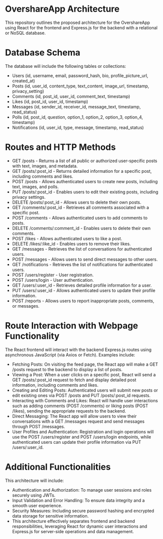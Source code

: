 # OvershareApp Architecture
This repository outlines the proposed architecture for the OvershareApp using React for the frontend and Express.js for the backend with a relational or NoSQL database.

# Database Schema
The database will include the following tables or collections:

- Users (id, username, email, password_hash, bio, profile_picture_url, created_at)
- Posts (id, user_id, content_type, text_content, image_url, timestamp, privacy_setting)
- Comments (id, post_id, user_id, comment_text, timestamp)
- Likes (id, post_id, user_id, timestamp)
- Messages (id, sender_id, receiver_id, message_text, timestamp, read_status)
- Polls (id, post_id, question, option_1, option_2, option_3, option_4, timestamp)
- Notifications (id, user_id, type, message, timestamp, read_status)
# Routes and HTTP Methods
- GET /posts - Returns a list of all public or authorized user-specific posts with text, images, and metadata.
- GET /posts/:post_id - Returns detailed information for a specific post, including comments and likes.
- POST /posts - Allows authenticated users to create new posts, including text, images, and polls.
- PUT /posts/:post_id - Enables users to edit their existing posts, including privacy settings.
- DELETE /posts/:post_id - Allows users to delete their own posts.
- GET /comments/:post_id - Retrieves all comments associated with a specific post.
- POST /comments - Allows authenticated users to add comments to posts.
- DELETE /comments/:comment_id - Enables users to delete their own comments.
- POST /likes - Allows authenticated users to like a post.
- DELETE /likes/:like_id - Enables users to remove their likes.
- GET /messages - Retrieves the list of conversations for authenticated users.
- POST /messages - Allows users to send direct messages to other users.
- GET /notifications - Retrieves the list of notifications for authenticated users.
- POST /users/register - User registration.
- POST /users/login - User authentication.
- GET /users/:user_id - Retrieves detailed profile information for a user.
- PUT /users/:user_id - Allows authenticated users to update their profile information.
- POST /reports - Allows users to report inappropriate posts, comments, or messages.
# Route Interaction with Webpage Functionality
The React frontend will interact with the backend Express.js routes using asynchronous JavaScript (via Axios or Fetch). 
Examples include:

- Fetching Posts: On visiting the feed page, the React app will make a GET /posts request to the backend to display a list of posts.
- Viewing a Post: When a user clicks on a specific post, React will send a GET /posts/:post_id request to fetch and display detailed post information, including comments and likes.
- Creating and Editing Posts: Authenticated users will submit new posts or edit existing ones via POST /posts and PUT /posts/:post_id requests.
- Interacting with Comments and Likes: React will handle user interactions such as adding comments (POST /comments) or liking posts (POST /likes), sending the appropriate requests to the backend.
- Direct Messaging: The React app will allow users to view their conversations with a GET /messages request and send messages through POST /messages.
- User Profiles and Authentication: Registration and login operations will use the POST /users/register and POST /users/login endpoints, while authenticated users can update their profile information via PUT /users/:user_id.
# Additional Functionalities
This architecture will include:

- Authentication and Authorization: To manage user sessions and roles securely using JWTs.
- Input Validation and Error Handling: To ensure data integrity and a smooth user experience.
- Security Measures: Including secure password hashing and encrypted data storage for sensitive information.
- This architecture effectively separates frontend and backend responsibilities, leveraging React for dynamic user interactions and Express.js for server-side operations and data management.